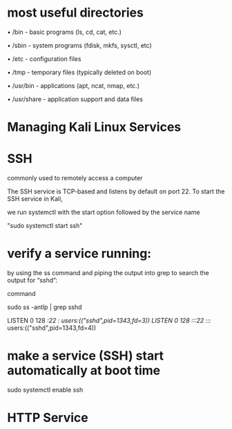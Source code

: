 # most useful directories

• /bin - basic programs (ls, cd, cat, etc.)

• /sbin - system programs (fdisk, mkfs, sysctl, etc)

• /etc - configuration files

• /tmp - temporary files (typically deleted on boot)

• /usr/bin - applications (apt, ncat, nmap, etc.)

• /usr/share - application support and data files 

# Managing Kali Linux Services 

# SSH

commonly used to remotely access a computer 

The SSH service is TCP-based and listens by default on port 22. To start the SSH service in Kali, 

we run systemctl with the start option followed by the service name 

"sudo systemctl start ssh" 

# verify a service running:

by using the ss command and piping the output into grep to search the output for “sshd”: 

command

sudo ss -antlp | grep sshd 

LISTEN 0 128 *:22 *:* users:(("sshd",pid=1343,fd=3)) 
LISTEN 0 128 :::22 :::* users:(("sshd",pid=1343,fd=4)) 

# make a service (SSH) start automatically at boot time

sudo systemctl enable ssh 



# HTTP Service 

